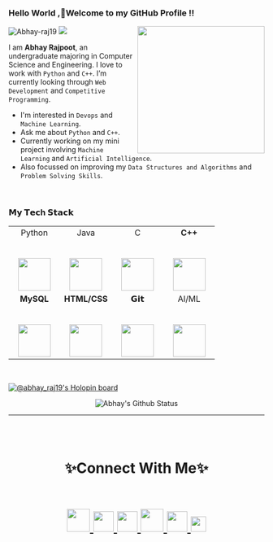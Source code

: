 ### Hello World ,👋Welcome to my GitHub Profile !!
<p>
<img src='https://i.pinimg.com/originals/dc/e0/65/dce0653e6eb941f533198de95a5c2b15.gif' align="right" width=250>
  
</p>
<img src="https://komarev.com/ghpvc/?username=abhay-raj19&label=Profile%20views&color=0e75b6&style=flat" alt="Abhay-raj19">
<img src='https://img.shields.io/badge/AI/ML%20Enthusiast-555555?style=for-the-badge&logoColor=white'>

I am **Abhay Rajpoot**, an undergraduate majoring in Computer Science and Engineering. I love to work with `Python` and `C++`. I’m currently looking through `Web Development` and `Competitive Programming`.

- I'm interested in `Devops` and `Machine Learning`.
- Ask me about `Python` and `C++`.
- Currently working on my mini project involving `Machine Learning` and `Artificial Intelligence`.
- Also focussed on improving my `Data Structures and Algorithms` and `Problem Solving Skills`.
<br>

### 𝗠𝘆 𝗧𝗲𝗰h 𝗦𝘁𝗮𝗰𝗸

<table>
  <tbody>
    <tr valign="top">
      <td width="25%" align="center">
        <span>Python</span><br><br><br>
        <img height="64px" src="https://cdn4.iconfinder.com/data/icons/logos-and-brands/512/267_Python_logo-128.png">
      </td>
      <td width="25%" align="center">
        <span>Java</span><br><br><br>
        <img height="64px" src="https://www.vectorlogo.zone/logos/java/java-ar21.svg">
      </td>
      <td width="25%" align="center">
        <span>C</span><br><br><br>
        <img height="64px" src="https://cdn.iconscout.com/icon/free/png-512/c-programming-569564.png">
      </td>
      <td width="25%" align="center">
        <span><strong>C++</strong>
        </span><br><br><br>
        <img height="64px" src="https://www.freeiconspng.com/thumbs/c-logo-icon/c--logo-icon-0.png">
      </td>
    </tr>
    <tr valign="top">
      <td width="25%" align="center">
        <span><strong>MySQL</strong>
        </span><br><br><br>
        <img height="64px" src="https://www.vectorlogo.zone/logos/mysql/mysql-ar21.svg">
      </td>
      <td width="25%" align="center">
        <span><strong>HTML/CSS</strong>
        </span><br><br><br>
        <img height="64px" src="https://upload.wikimedia.org/wikipedia/commons/thumb/1/10/CSS3_and_HTML5_logos_and_wordmarks.svg/1280px-CSS3_and_HTML5_logos_and_wordmarks.svg.png">
      </td>
      <td width="25%" align="center">
        <span>𝗚𝗶𝘁</span><br><br><br>
        <img height="64px" src="https://cdn.svgporn.com/logos/git-icon.svg">
      </td>
      <td width="25%" align="center">
        <span>AI/ML</span><br><br><br>
        <img height="64px" src="https://encrypted-tbn0.gstatic.com/images?q=tbn:ANd9GcS12wy73DSXlEQeMdnjKbsbBLOfvmvH-bQgNw&usqp=CAU">
      </td>
    </tr>
  </tbody>
</table>
<br>

[![@abhay_raj19's Holopin board](https://holopin.me/abhay_raj19)](https://holopin.io/@abhay_raj19)

<div align = "center">

![Abhay's Github Status](https://github-readme-stats.vercel.app/api?username=Abhay-raj19&show_icons=true&title_color=3793c4&icon_color=ffbb00&text_color=ffffff&bg_color=000000)

<hr>
    
<br></br>
</div>  


<p>
  <h1 align=center>✨Connect With Me✨
<p align="centre">
  <br/>
<a href="https://www.linkedin.com/in/abhay-rajpoot-799a00184/">
<img src="https://img.icons8.com/color/512/linkedin-circled.png" width=45>
</a>
<a href="https://www.instagram.com/__.rajpoot.abhi.__/">
<img src="https://cdn-icons-png.flaticon.com/512/1384/1384063.png" width=40>
</a>
<a href="https://twitter.com/abhayraj423/">
<img src="https://user-images.githubusercontent.com/96302417/199981578-e5ea0f63-a2be-4d09-9de2-070e083948e7.png" width=40>
</a>
<a href="https://dev.to/abhayraj19">
  <img src="https://encrypted-tbn0.gstatic.com/images?q=tbn:ANd9GcSlu8RqPMjumGKBzK-zaNLVrgPVNLIz7EGwusoJUcuvVfAvAlbSjNUmXIO7vff0HzYld6A&usqp=CAU" width=45>
</a>
 <a href="https://www.hackerrank.com/AIMLC_ABHI_31914">
  <img src="https://raw.githubusercontent.com/rahuldkjain/github-profile-readme-generator/master/src/images/icons/Social/hackerrank.svg" width=40>
</a>
<a href="https://leetcode.com/abhay_rajpoot423/">
  <img src="https://raw.githubusercontent.com/rahuldkjain/github-profile-readme-generator/master/src/images/icons/Social/leet-code.svg" width=30>
</a>
</p>
</h1>
</p>

